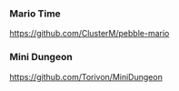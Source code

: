 ### Mario Time

https://github.com/ClusterM/pebble-mario

### Mini Dungeon

https://github.com/Torivon/MiniDungeon
